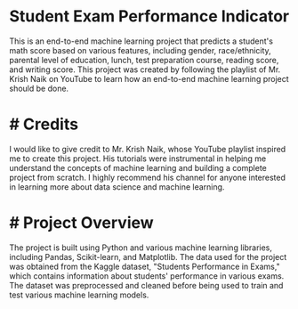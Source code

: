 # Student Exam Performance Indicator
This is an end-to-end machine learning project that predicts a student's math score based on various features, including gender, race/ethnicity, parental level of education, lunch, test preparation course, reading score, and writing score. This project was created by following the playlist of Mr. Krish Naik on YouTube to learn how an end-to-end machine learning project should be done.

# # Credits
I would like to give credit to Mr. Krish Naik, whose YouTube playlist inspired me to create this project. His tutorials were instrumental in helping me understand the concepts of machine learning and building a complete project from scratch. I highly recommend his channel for anyone interested in learning more about data science and machine learning.

# # Project Overview
The project is built using Python and various machine learning libraries, including Pandas, Scikit-learn, and Matplotlib. The data used for the project was obtained from the Kaggle dataset, "Students Performance in Exams," which contains information about students' performance in various exams. The dataset was preprocessed and cleaned before being used to train and test various machine learning models.